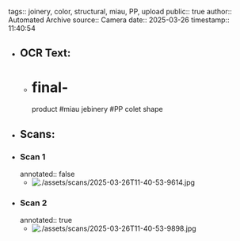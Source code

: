 tags:: joinery, color, structural, miau, PP, upload
public:: true
author:: Automated Archive
source:: Camera
date:: 2025-03-26
timestamp:: 11:40:54

- ## OCR Text:
	- # final-
	  product
	  #miau
	  jebinery
	  #PP
	  colet
	  shape
- ## Scans:
- ### Scan 1
  annotated:: false
	- ![./assets/scans/2025-03-26T11-40-53-9614.jpg](./assets/scans/2025-03-26T11-40-53-9614.jpg)
- ### Scan 2
  annotated:: true
	- ![./assets/scans/2025-03-26T11-40-53-9898.jpg](./assets/scans/2025-03-26T11-40-53-9898.jpg)